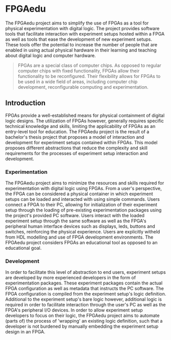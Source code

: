 # FPGAedu
The FPGAedu project aims to simplify the use of FPGAs as a tool for physical experimentation with digital logic. The project provides software tools that facilitate interaction with experiment setups hosted within a FPGA as well as tools that ease the development of new experiment setups. These tools offer the potential to increase the number of people that are enabled in using actual physical hardware in their learning and teaching about digital logic and computer hardware.

> FPGAs are a special class of computer chips. As opposed to regular computer chips with fixed functionality, FPGAs allow their functionality to be reconfigured. Their flexibility allows for FPGAs to be used in a wide field of areas, including computer chip development, reconfigurable computing and experimentation.

## Introduction
FPGAs provide a well-established means for physical containment of digital logic designs. The utilization of FPGAs however, generally requires specific technical knowledge and skills, limiting the applicability of FPGAs as an entry-level tool for education. The FPGAedu project is the result of a bachelor's thesis project that proposes a model of interaction and development for experiment setups contained within FPGAs. This model proposes different abstractions that reduce the complexity and skill requirements for the processes of experiment setup interaction and development. 

### Experimentation
The FPGAedu project aims to minimize the resources and skills required for experimentation with digital logic using FPGAs. From a user's perspective, the FPGA can be considered a physical container in which experiment setups can be loaded and interacted with using simple commands. Users connect a FPGA to their PC, allowing for initialization of their experiment setup through the loading of pre-existing experimentation packages using the project's provided PC software. Users interact with the loaded experiment setup through the same software as well as the FPGA's peripheral human interface devices such as displays, leds, buttons and switches, reinforcing the physical experience. Users are explicitly witheld from  HDL modelling and use of FPGA development environments. The FPGAedu project considers FPGAs an educational tool as opposed to an educational goal. 

### Development
In order to facilitate this level of abstraction to end users, experiment setups are developed by more experienced developers in the form of experimentation packages. These experiment packages contain the actual FPGA configuration as well as metadata that instructs the PC software. The FPGA configuration is compiled from the experiment setup's logic definition. Additional to the experiment setup's bare logic however, additional logic is required in order to facilitate interaction through the user's PC as well as the FPGA's peripheral I/O devices. In order to allow experiment setup developers to focus on their logic, the FPGAedu project aims to automate (parts of) the process of 'wrapping' an existing logic definition, such that a developer is not burdened by manually embedding the experiment setup design in an FPGA. 
